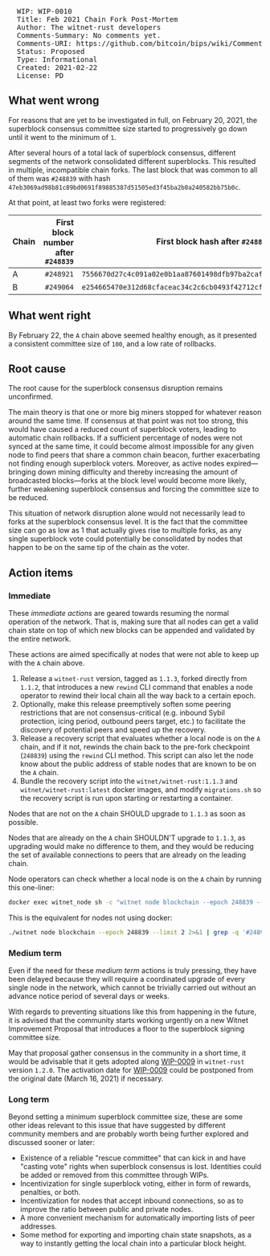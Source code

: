 <pre>
  WIP: WIP-0010
  Title: Feb 2021 Chain Fork Post-Mortem
  Author: The witnet-rust developers <devs@witnet.io>
  Comments-Summary: No comments yet.
  Comments-URI: https://github.com/bitcoin/bips/wiki/Comments:BIP-0050
  Status: Proposed
  Type: Informational
  Created: 2021-02-22
  License: PD
</pre>

## What went wrong

For reasons that are yet to be investigated in full, on February 20, 2021, the superblock consensus committee size started to progressively go down until it went to the minimum of `1`.

After several hours of a total lack of superblock consensus, different segments of the network consolidated different superblocks. This resulted in multiple, incompatible chain forks. The last block that was common to all of them was `#248839` with hash `47eb3069ad98b81c89bd0691f89885387d51505ed3f45ba2b0a240582bb75b0c`.

At that point, at least two forks were registered:

| Chain | First block number after `#248839` | First block hash after `#248839`                                   |
| ----- | ----------------------------------:| ------------------------------------------------------------------ |
| A     |                          `#248921` | `7556670d27c4c091a02e0b1aa87601498dfb97ba2caf0ce3252f93f4460d79c6` |
| B     |                          `#249064` | `e254665470e312d68cfaceac34c2c6cb0493f42712cf8dae2638b3cc0afbc362` | 


## What went right

By February 22, the `A` chain above seemed healthy enough, as it presented a consistent committee size of `100`, and a low rate of rollbacks. 

## Root cause

The root cause for the superblock consensus disruption remains unconfirmed.

The main theory is that one or more big miners stopped for whatever reason around the same time. If consensus at that point was not too strong, this would have caused a reduced count of superblock voters, leading to automatic chain rollbacks. If a sufficient percentage of nodes were not synced at the same time, it could become almost impossible for any given node to find peers that share a common chain beacon, further exacerbating not finding enough superblock voters. Moreover, as active nodes expired—bringing down mining difficulty and thereby increasing the amount of broadcasted blocks—forks at the block level would become more likely, further weakening superblock consensus and forcing the committee size to be reduced.

This situation of network disruption alone would not necessarily lead to forks at the superblock consensus level. It is the fact that the committee size can go as low as 1 that actually gives rise to multiple forks, as any single superblock vote could potentially be consolidated by nodes that happen to be on the same tip of the chain as the voter.

## Action items

### Immediate

These *immediate actions* are geared towards resuming the normal operation of the network. That is, making sure that all nodes can get a valid chain state on top of which new blocks can be appended and validated by the entire network.

These actions are aimed specifically at nodes that were not able to keep up with the `A` chain above.

1. Release a `witnet-rust` version, tagged as `1.1.3`, forked directly from `1.1.2`, that introduces a new `rewind` CLI command that enables a node operator to rewind their local chain all the way back to a certain epoch.
2. Optionally, make this release preemptively soften some peering restrictions that are not consensus-critical (e.g. inbound Sybil protection, icing period, outbound peers target, etc.) to facilitate the discovery of potential peers and speed up the recovery.
3. Release a recovery script that evaluates whether a local node is on the `A` chain, and if it not, rewinds the chain back to the pre-fork checkpoint (`248839`) using the `rewind` CLI method. This script can also let the node know about the public address of stable nodes that are known to be on the `A` chain.
4. Bundle the recovery script into the `witnet/witnet-rust:1.1.3` and `witnet/witnet-rust:latest` docker images, and modify `migrations.sh` so the recovery script is run upon starting or restarting a container.

Nodes that are not on the `A` chain SHOULD upgrade to `1.1.3` as soon as possible.

Nodes that are already on the `A` chain SHOULDN'T upgrade to `1.1.3`, as upgrading would make no difference to them, and they would be reducing the set of available connections to peers that are already on the leading chain.

Node operators can check whether a local node is on the `A` chain by running this one-liner:
```sh
docker exec witnet_node sh -c "witnet node blockchain --epoch 248839 --limit 2 2>&1 | grep -q '#248921 had digest 7556670d' && echo 'Your node seems to be OK' || echo 'Oh no! Your node is forked'"
```

This is the equivalent for nodes not using docker:
```sh
./witnet node blockchain --epoch 248839 --limit 2 2>&1 | grep -q '#248921 had digest 7556670d' && echo 'Your node seems to be OK' || echo 'Oh no! Your node is forked'
```

### Medium term

Even if the need for these *medium term* actions is truly pressing, they have been delayed because they will require a coordinated upgrade of every single node in the network, which cannot be trivially carried out without an advance notice period of several days or weeks.

With regards to preventing situations like this from happening in the future, it is advised that the community starts working urgently on a new Witnet Improvement Proposal that introduces a floor to the superblock signing committee size.

May that proposal gather consensus in the community in a short time, it would be advisable that it gets adopted along [WIP-0009] in `witnet-rust` version `1.2.0`. The activation date for [WIP-0009] could be postponed from the original date (March 16, 2021) if necessary.

### Long term

Beyond setting a minimum superblock committee size, these are some other ideas relevant to this issue that have suggested by different community members and are probably worth being further explored and discussed sooner or later:

- Existence of a reliable "rescue committee" that can kick in and have "casting vote" rights when superblock consensus is lost. Identities could be added or removed from this committee through WIPs.
- Incentivization for single superblock voting, either in form of rewards, penalties, or both.
- Incentivization for nodes that accept inbound connections, so as to improve the ratio between public and private nodes.
- A more convenient mechanism for automatically importing lists of peer addresses.
- Some method for exporting and importing chain state snapshots, as a way to instantly getting the local chain into a particular block height.


[WIP-0009]: wip-0009.md